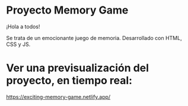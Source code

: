 # Proyecto Memory Game


¡Hola a todos!

Se trata de un emocionante juego de memoria. Desarrollado con HTML, CSS y JS.



# Ver una previsualización del proyecto, en tiempo real:


https://exciting-memory-game.netlify.app/
